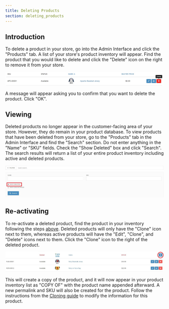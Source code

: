 ```yaml
---
title: Deleting Products
section: deleting_products
---
```


## Introduction

To delete a product in your store, go into the Admin Interface and click the "Products" tab. A list of your store's product inventory will appear. Find the product that you would like to delete and click the "Delete" icon on the right to remove it from your store.

![Deleting a Product](../../../images/user/products/delete_products_icon.jpg)

A message will appear asking you to confirm that you want to delete the product. Click "OK".

## Viewing

Deleted products no longer appear in the customer-facing area of your store. However, they do remain in your product database. To view products that have been deleted from your store, go to the "Products" tab in the Admin Interface and find the "Search" section. Do not enter anything in the "Name" or "SKU" fields. Check the "Show Deleted" box and click "Search". The search results will return a list of your entire product inventory including active and deleted products.

![Search for Deleted Products](../../../images/user/products/show_deleted_products.jpg)

## Re-activating

To re-activate a deleted product, find the product in your inventory following the steps [above](#viewing). Deleted products will only have the "Clone" icon next to them, whereas active products will have the "Edit", "Clone", and "Delete" icons next to them. Click the "Clone" icon to the right of the deleted product.

![Clone a Deleted Product](../../../images/user/products/clone_deleted_product.jpg)

This will create a copy of the product, and it will now appear in your product inventory list as "COPY OF" with the product name appended afterward. A new permalink and SKU will also be created for the product. Follow the instructions from the [Cloning guide](/user/products/cloning_products.html) to modify the information for this product.
